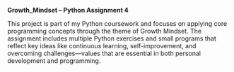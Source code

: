 **Growth_Mindset – Python Assignment 4**

This project is part of my Python coursework and focuses on applying core programming concepts through the theme of Growth Mindset. 
The assignment includes multiple Python exercises and small programs that reflect key ideas like continuous learning, self-improvement,
and overcoming challenges—values that are essential in both personal development and programming.
